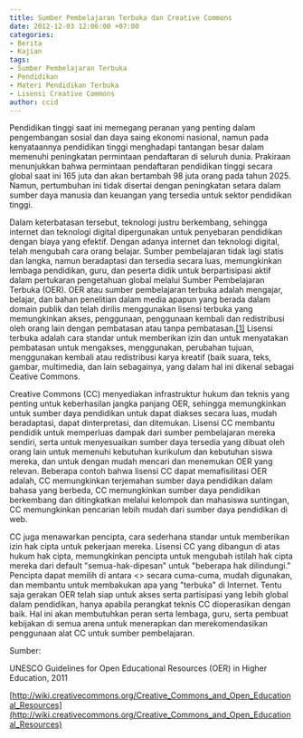 ```yaml
---
title: Sumber Pembelajaran Terbuka dan Creative Commons
date: 2012-12-03 12:06:00 +07:00
categories:
- Berita
- Kajian
tags:
- Sumber Pembelajaran Terbuka
- Pendidikan
- Materi Pendidikan Terbuka
- Lisensi Creative Commons
author: ccid
---
```


Pendidikan tinggi saat ini memegang peranan yang penting dalam pengembangan sosial dan daya saing ekonomi nasional, namun pada kenyataannya pendidikan tinggi menghadapi tantangan besar dalam memenuhi peningkatan permintaan pendaftaran di seluruh dunia. Prakiraan menunjukkan bahwa permintaan  pendaftaran pendidikan tinggi secara global saat ini 165 juta dan akan bertambah 98 juta orang pada tahun 2025. Namun, pertumbuhan ini tidak disertai dengan peningkatan setara dalam sumber daya manusia dan keuangan yang tersedia untuk sektor pendidikan tinggi.

Dalam keterbatasan tersebut, teknologi justru berkembang, sehingga internet dan teknologi digital dipergunakan untuk penyebaran pendidikan dengan biaya yang efektif. Dengan adanya internet dan teknologi digital, telah mengubah cara orang belajar. Sumber pembelajaran tidak lagi statis dan langka, namun beradaptasi dan tersedia secara luas, memungkinkan lembaga pendidikan, guru, dan peserta didik untuk berpartisipasi aktif dalam pertukaran pengetahuan global melalui Sumber Pembelajaran Terbuka (OER). OER atau sumber pembelajaran terbuka adalah mengajar, belajar, dan bahan penelitian dalam media apapun yang berada dalam domain publik dan telah dirilis menggunakan lisensi terbuka yang memungkinkan akses,  penggunaan, penggunaan kembali dan redistribusi oleh orang lain dengan pembatasan atau tanpa pembatasan.[[1]](file:///D:/My%20Data/Downloads/Sumber%20Daya%20Pendidikan%20Terbuka%20dan%20Creative%20Commons.docx#_ftn1)  Lisensi terbuka adalah cara standar untuk memberikan izin dan untuk menyatakan pembatasan untuk mengakses, menggunakan, perubahan tujuan, menggunakan kembali atau redistribusi karya kreatif (baik suara, teks, gambar, multimedia, dan lain sebagainya, yang dalam hal ini dikenal sebagai Ceative Commons.

Creative Commons (CC) menyediakan infrastruktur hukum dan teknis yang penting untuk keberhasilan jangka panjang OER, sehingga memungkinkan untuk sumber daya pendidikan untuk dapat diakses secara luas, mudah beradaptasi, dapat dinterpretasi, dan ditemukan. Lisensi CC membantu pendidik untuk memperluas dampak dari sumber pembelajaran mereka sendiri, serta untuk menyesuaikan sumber daya tersedia yang dibuat oleh orang lain untuk memenuhi kebutuhan kurikulum dan kebutuhan siswa mereka, dan untuk dengan mudah mencari dan menemukan OER yang relevan. Beberapa contoh bahwa lisensi CC dapat memafisilitasi OER adalah, CC memungkinkan terjemahan sumber daya pendidikan dalam bahasa yang berbeda, CC memungkinkan sumber daya pendidikan berkembang dan ditingkatkan melalui kelompok dan mahasiswa suntingan, CC memungkinkan pencarian lebih mudah dari sumber daya pendidikan di web.

CC juga menawarkan pencipta, cara sederhana standar untuk memberikan izin hak cipta untuk pekerjaan mereka. Lisensi CC yang dibangun di atas hukum hak cipta, memungkinkan pencipta untuk mengubah istilah hak cipta mereka dari default "semua-hak-dipesan" untuk "beberapa hak dilindungi." Pencipta dapat memilih di antara <<enam paket lisensi CC>> secara cuma-cuma, mudah digunakan, dan membantu untuk membakukan apa yang "terbuka" di Internet.  Tentu saja gerakan OER telah siap untuk akses serta partisipasi yang lebih global dalam pendidikan, hanya apabila perangkat teknis CC dioperasikan dengan baik. Hal ini akan membutuhkan peran serta lembaga, guru, serta pembuat kebijakan di semua arena untuk menerapkan dan merekomendasikan penggunaan alat CC untuk sumber pembelajaran.

Sumber:

UNESCO  Guidelines for Open Educational Resources (OER) in Higher Education, 2011

[http://wiki.creativecommons.org/Creative_Commons_and_Open_Educational_Resources](http://wiki.creativecommons.org/Creative_Commons_and_Open_Educational_Resources)